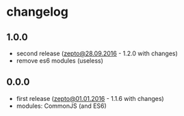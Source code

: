 # changelog

## 1.0.0

* second release (zepto@28.09.2016 - 1.2.0 with changes)
* remove es6 modules (useless)

## 0.0.0

* first release (zepto@01.01.2016 - 1.1.6 with changes)
* modules: CommonJS (and ES6)
